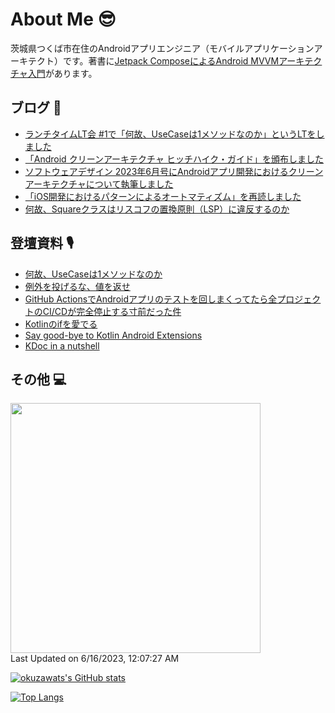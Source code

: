 # About Me 😎

茨城県つくば市在住のAndroidアプリエンジニア（モバイルアプリケーションアーキテクト）です。著書に[Jetpack ComposeによるAndroid MVVMアーキテクチャ入門](https://nextpublishing.jp/book/13660.html)があります。

## ブログ 🚀

<!-- BLOG-POST-LIST:START -->
- [ランチタイムLT会 #1で「何故、UseCaseは1メソッドなのか」というLTをしました](https://okuzawats.com/blog/why-usecase-has-only-one-method/)
- [「Android クリーンアーキテクチャ ヒッチハイク・ガイド」を頒布しました](https://okuzawats.com/blog/android-clean-architecture/)
- [ソフトウェアデザイン 2023年6月号にAndroidアプリ開発におけるクリーンアーキテクチャについて執筆しました](https://okuzawats.com/blog/clean-architecture-in-mobile-app/)
- [「iOS開発におけるパターンによるオートマティズム」を再読しました](https://okuzawats.com/blog/automatism-by-the-patterns/)
- [何故、Squareクラスはリスコフの置換原則（LSP）に違反するのか](https://okuzawats.com/blog/square-violate-lsp/)
<!-- BLOG-POST-LIST:END -->

## 登壇資料 🎙️

- [何故、UseCaseは1メソッドなのか](https://speakerdeck.com/okuzawats/he-gu-usecaseha1mesotudonanoka)
- [例外を投げるな、値を返せ](https://speakerdeck.com/okuzawats/li-wai-wotou-geruna-zhi-wofan-se)
- [GitHub ActionsでAndroidアプリのテストを回しまくってたら全プロジェクトのCI/CDが完全停止する寸前だった件](https://speakerdeck.com/okuzawats/cdgawan-quan-ting-zhi-surucun-qian-datutajian)
- [Kotlinのifを愛でる](https://speakerdeck.com/okuzawats/kotlinnoifwoai-deru)
- [Say good-bye to Kotlin Android Extensions](https://speakerdeck.com/okuzawats/say-good-bye-to-kotlin-android-extensions)
- [KDoc in a nutshell](https://speakerdeck.com/okuzawats/kdoc-in-a-nutshell)

## その他 💻

<!--START_SECTION:lapras-card-->
<a href="https://lapras.com/public/okuzawats" target="_blank" rel="noopener noreferrer"><img src="https://lapras-card-generator.vercel.app/api/svg?e=3.77&b=3.43&i=3.63&b1=%23020E27&b2=%230E5593&i1=%23030E21&i2=%231688BF&l=ja" width="400" ></a>  
Last Updated on 6/16/2023, 12:07:27 AM
<!--END_SECTION:lapras-card-->

[![okuzawats's GitHub stats](https://github-readme-stats.vercel.app/api?username=okuzawats)](https://github.com/anuraghazra/github-readme-stats)

[![Top Langs](https://github-readme-stats.vercel.app/api/top-langs/?username=okuzawats)](https://github.com/anuraghazra/github-readme-stats)

